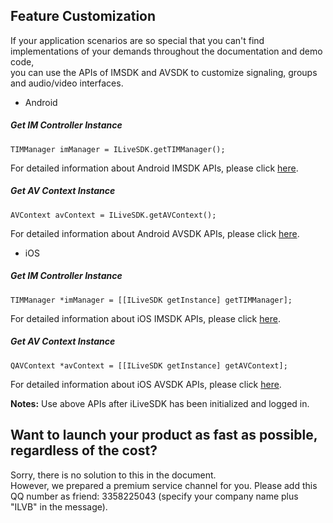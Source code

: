 ## Feature Customization

If your application scenarios are so special that you can't find implementations of your demands throughout the documentation and demo code,<br/>
you can use the APIs of IMSDK and AVSDK to customize signaling, groups and audio/video interfaces.<br/>

* Android

##### Get IM Controller Instance

```
TIMManager imManager = ILiveSDK.getTIMManager();
```

For detailed information about Android IMSDK APIs, please click [here](https://www.qcloud.com/document/product/269/1557).

##### Get AV Context Instance

```
AVContext avContext = ILiveSDK.getAVContext();
```

For detailed information about Android AVSDK APIs, please click [here](https://www.qcloud.com/document/product/268/7685).

* iOS


##### Get IM Controller Instance

```
TIMManager *imManager = [[ILiveSDK getInstance] getTIMManager];
```

For detailed information about iOS IMSDK APIs, please click [here](https://www.qcloud.com/document/product/269/1565).

##### Get AV Context Instance

```
QAVContext *avContext = [[ILiveSDK getInstance] getAVContext];
```

For detailed information about iOS AVSDK APIs, please click [here](https://www.qcloud.com/document/product/268/7661).


**Notes:** Use above APIs after iLiveSDK has been initialized and logged in.


## Want to launch your product as fast as possible, regardless of the cost?

Sorry, there is no solution to this in the document.<br/>
However, we prepared a premium service channel for you. Please add this QQ number as friend: 3358225043 (specify your company name plus "ILVB" in the message).

